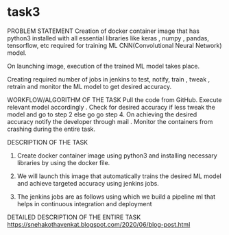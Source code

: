 # task3

PROBLEM STATEMENT
Creation of docker container image that has python3 installed with all essential libraries like keras , numpy , pandas, tensorflow, etc  required for training ML CNN(Convolutional Neural Network) model. 

On launching image, execution of the trained ML model takes place.

Creating required number of jobs in jenkins to test, notify, train , tweak , retrain and monitor the ML model to get desired accuracy.



WORKFLOW/ALGORITHM OF THE TASK
Pull the code from GitHub. 
Execute relevant model accordingly .
Check for desired accuracy if less tweak the model and go to step 2 else go go step 4.
On achieving the desired accuracy notify the developer through mail .
Monitor the containers from crashing during the entire task.


DESCRIPTION OF THE TASK
1. Create docker container image using python3 and installing necessary libraries  by using the docker file.

2. We will launch this image that automatically trains the desired ML model and achieve targeted accuracy using jenkins jobs.

3. The jenkins jobs are as follows using which we build a pipeline ml that helps in continuous integration and deployment

DETAILED DESCRIPTION OF THE ENTIRE TASK
https://snehakothavenkat.blogspot.com/2020/06/blog-post.html



